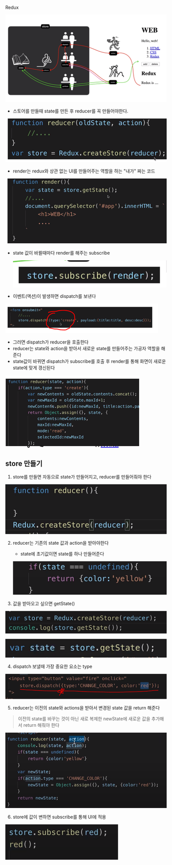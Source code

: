 Redux

![image-20210428023641501](images/image-20210428023641501.png)

- 스토어를 만들때 state를 만든 후 reducer를 꼭 만들어야한다.

![image-20210428024028715](images/image-20210428024028715.png)

- render는 redux와 상관 없는 UI를 만들어주는 역할을 하는 "내가" 짜는 코드



![image-20210428024438941](images/image-20210428024438941.png)

- state 값이 바뀔때마다 render를 해주는 subscribe

  ![image-20210428024848609](images/image-20210428024848609.png)



- 이벤트(액션)이 발생하면 dispatch를 보낸다

![image-20210428101016281](images/image-20210428101016281.png)

- 그러면 dispatch가 reducer을 호출한다
- reducer는 state와 action을 받아서 새로운 state를 만들어주는 가공자 역할을 해준다
- state값이 바뀌면 dispatch가 subscribe를 호출 후 render를 통해 화면이 새로운 state에 맞게 갱신된다

![image-20210428101059368](images/image-20210428101059368.png)

## store 만들기

1. store를 만들면 자동으로 state가 만들어지고, reducer를 만들어줘야 한다

![image-20210428103604039](images/image-20210428103604039.png)

2. reducer는 기존의 state 값과 action을 받아야한다

   - state에 초기값이면 state를 하나 만들어준다

   ![image-20210428104310514](images/image-20210428104310514.png)

3. 값을 받아오고 싶으면 getState()

![image-20210428111725729](images/image-20210428111725729.png)

![image-20210428111821189](images/image-20210428111821189.png)

4. dispatch 보낼때 가장 중요한 요소는 type

![image-20210428155239414](images/image-20210428155239414.png)

5. reducer는 이전의 state와 actions을 받아서 변경된 state 값을 return 해준다

> 이전의 state를 바꾸는 것이 아닌 새로 복제한 newState에 새로운 값을 추가해서 return 해줘야 한다

![image-20210428160940764](images/image-20210428160940764.png)

6. store에 값이 변하면 subscribe를 통해 UI에 적용

![image-20210428160746460](images/image-20210428160746460.png)

